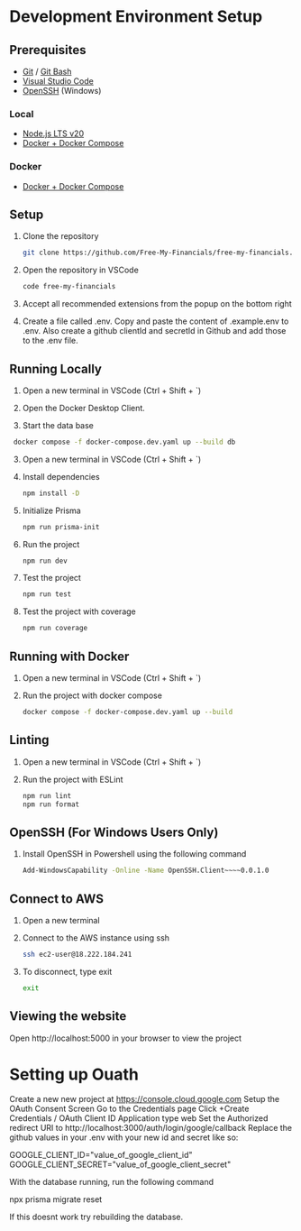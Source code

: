 # Development Environment Setup

## Prerequisites

- [Git](https://git-scm.com/) / [Git Bash](https://gitforwindows.org/)
- [Visual Studio Code](https://code.visualstudio.com/)
- [OpenSSH](https://www.openssh.com/) (Windows)

### Local

- [Node.js LTS v20](https://nodejs.org/en/)
- [Docker + Docker Compose](https://docs.docker.com/desktop/)

### Docker

- [Docker + Docker Compose](https://docs.docker.com/desktop/)

## Setup

1. Clone the repository

    ```bash
    git clone https://github.com/Free-My-Financials/free-my-financials.git
    ```

2. Open the repository in VSCode

    ```bash
    code free-my-financials
    ```

3. Accept all recommended extensions from the popup on the bottom right

4. Create a file called .env. Copy and paste the content of .example.env to .env. Also create a github clientId and secretId in Github and add those to the .env file.

## Running Locally

1. Open a new terminal in VSCode (Ctrl + Shift + `)

2. Open the Docker Desktop Client. 

3.  Start the data base
   
   ```bash
    docker compose -f docker-compose.dev.yaml up --build db
   ```

3.   Open a new terminal in VSCode (Ctrl + Shift + `)

4. Install dependencies
    
    ```bash
    npm install -D
    ```
    
5. Initialize Prisma

    ```bash
    npm run prisma-init
    ```

6. Run the project

    ```bash
    npm run dev
    ```

7. Test the project

    ```bash
    npm run test
    ```

8. Test the project with coverage

    ```bash
    npm run coverage
    ```

## Running with Docker

1. Open a new terminal in VSCode (Ctrl + Shift + `)

2. Run the project with docker compose

    ```bash
    docker compose -f docker-compose.dev.yaml up --build
    ```

## Linting

1. Open a new terminal in VSCode (Ctrl + Shift + `)

2. Run the project with ESLint

   ```bash
   npm run lint 
   npm run format
   ```

## OpenSSH (For Windows Users Only)

1. Install OpenSSH in Powershell using the following command

   ```bash
   Add-WindowsCapability -Online -Name OpenSSH.Client~~~~0.0.1.0
   ```

## Connect to AWS

1. Open a new terminal

3. Connect to the AWS instance using ssh

   ```bash
   ssh ec2-user@18.222.184.241
   ```

4. To disconnect, type exit

   ```bash
   exit
   ```

## Viewing the website

Open http://localhost:5000 in your browser to view the project

# Setting up Ouath
Create a new new project at https://console.cloud.google.com
Setup the OAuth Consent Screen
Go to the Credentials page
Click +Create Credentials / OAuth Client ID
Application type web
Set the Authorized redirect URI to http://localhost:3000/auth/login/google/callback
Replace the github values in your .env with your new id and secret like so:

GOOGLE_CLIENT_ID="value_of_google_client_id"
GOOGLE_CLIENT_SECRET="value_of_google_client_secret"

With the database running, run the following command

npx prisma migrate reset

If this doesnt work try rebuilding the database.

